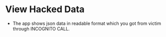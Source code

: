 # View Hacked Data
- The app shows json data in readable format which you got from victim through INCOGNITO CALL. 
